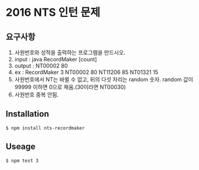# 2016 NTS 인턴 문제

## 요구사항
1. 사원번호와 성적을 출력하는 프로그램을 만드시오.
2. input : java RecordMaker [count]
3. output : NT00002 80
4. ex : RecordMaker 3
	NT00002 80
	NT11206 85
	NT01321 15
4. 사원번호에서 NT는 바뀔 수 없고, 뒤의 다섯 자리는 random 숫자. random 값이 99999 이하면 0으로 채움.(30이라면 NT00030)
5. 사원번호 중복 안됨.

## Installation
```
$ npm install nts-recordmaker
```

## Useage
```
$ npm test 3
```